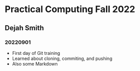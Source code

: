 # Practical Computing Fall 2022
## Dejah  Smith
### 20220901

- First day of Git training
- Learned about cloning, commiting, and pushing
- Also some Markdown


